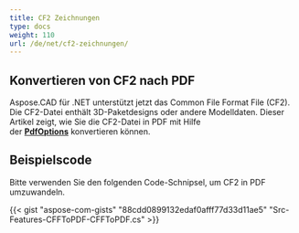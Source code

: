 ```yaml
---
title: CF2 Zeichnungen
type: docs
weight: 110
url: /de/net/cf2-zeichnungen/
---
```


## **Konvertieren von CF2 nach PDF**

Aspose.CAD für .NET unterstützt jetzt das Common File Format File (CF2). Die CF2-Datei enthält 3D-Paketdesigns oder andere Modelldaten. Dieser Artikel zeigt, wie Sie die CF2-Datei in PDF mit Hilfe der [**PdfOptions**](https://reference.aspose.com/cad/net/aspose.cad.imageoptions/pdfoptions) konvertieren können.

## Beispielscode

Bitte verwenden Sie den folgenden Code-Schnipsel, um CF2 in PDF umzuwandeln.

{{< gist "aspose-com-gists" "88cdd0899132edaf0afff77d33d11ae5" "Src-Features-CFFToPDF-CFFToPDF.cs" >}}

